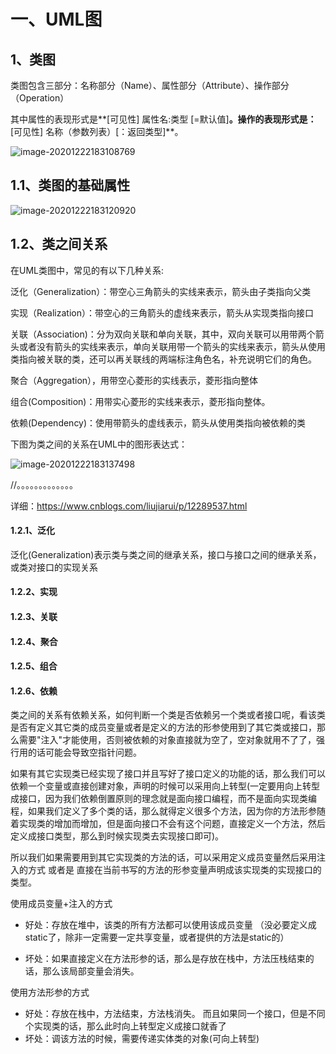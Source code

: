 # 一、UML图

## 1、类图

类图包含三部分：名称部分（Name）、属性部分（Attribute）、操作部分（Operation）

其中属性的表现形式是**[可见性] 属性名:类型 [=默认值]**。操作的表现形式是：**[可见性] 名称（参数列表）[：返回类型]**。

![image-20201222183108769](https://cdn.jsdelivr.net/gh/sphshenpeihong/javaPic/img/20201222183109.png)



## 1.1、类图的基础属性

![image-20201222183120920](https://cdn.jsdelivr.net/gh/sphshenpeihong/javaPic/img/20201222183122.png)



## 1.2、类之间关系

在UML类图中，常见的有以下几种关系: 

泛化（Generalization）：带空心三角箭头的实线来表示，箭头由子类指向父类

实现（Realization）：带空心的三角箭头的虚线来表示，箭头从实现类指向接口

关联（Association)：分为双向关联和单向关联，其中，双向关联可以用带两个箭头或者没有箭头的实线来表示，单向关联用带一个箭头的实线来表示，箭头从使用类指向被关联的类，还可以再关联线的两端标注角色名，补充说明它们的角色。

聚合（Aggregation），用带空心菱形的实线表示，菱形指向整体

组合(Composition)：用带实心菱形的实线来表示，菱形指向整体。

依赖(Dependency)：使用带箭头的虚线表示，箭头从使用类指向被依赖的类

下图为类之间的关系在UML中的图形表达式：

![image-20201222183137498](https://cdn.jsdelivr.net/gh/sphshenpeihong/javaPic/img/20201222183138.png)



//。。。。。。。。。。。。。

详细：https://www.cnblogs.com/liujiarui/p/12289537.html



#### 1.2.1、泛化

泛化(Generalization)表示类与类之间的继承关系，接口与接口之间的继承关系，或类对接口的实现关系



#### 1.2.2、实现



#### 1.2.3、关联



#### 1.2.4、聚合



#### 1.2.5、组合



#### 1.2.6、依赖

类之间的关系有依赖关系，如何判断一个类是否依赖另一个类或者接口呢，看该类是否有定义其它类的成员变量或者是定义的方法的形参使用到了其它类或接口，那么需要"注入"才能使用，否则被依赖的对象直接就为空了，空对象就用不了了，强行用的话可能会导致空指针问题。

如果有其它实现类已经实现了接口并且写好了接口定义的功能的话，那么我们可以依赖一个变量或直接创建对象，声明的时候可以采用向上转型(一定要用向上转型成接口，因为我们依赖倒置原则的理念就是面向接口编程，而不是面向实现类编程，如果我们定义了多个类的话，那么就得定义很多个方法，因为你的方法形参随着实现类的增加而增加，但是面向接口不会有这个问题，直接定义一个方法，然后定义成接口类型，那么到时候实现类去实现接口即可)。

所以我们如果需要用到其它实现类的方法的话，可以采用定义成员变量然后采用注入的方式 或者是 直接在当前书写的方法的形参变量声明成该实现类的实现接口的类型。

使用成员变量+注入的方式

- 好处：存放在堆中，该类的所有方法都可以使用该成员变量 （没必要定义成static了，除非一定需要一定共享变量，或者提供的方法是static的）

- 坏处：如果直接定义在方法形参的话，那么是存放在栈中，方法压栈结束的话，那么该局部变量会消失。

使用方法形参的方式

- 好处：存放在栈中，方法结束，方法栈消失。 而且如果同一个接口，但是不同个实现类的话，那么此时向上转型定义成接口就香了
- 坏处：调该方法的时候，需要传递实体类的对象(可向上转型)




